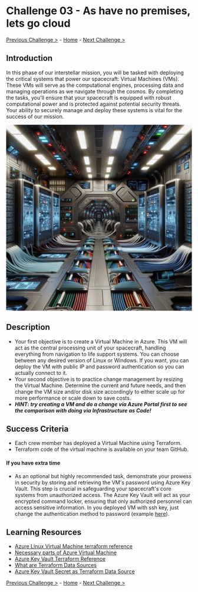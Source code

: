 # Challenge 03 - As have no premises, lets go cloud

[Previous Challenge >](Challenge-02.md) - [Home](../README.md) - [Next Challenge >](Challenge-04.md)

## Introduction

In this phase of our interstellar mission, you will be tasked with deploying the critical systems that power our spacecraft: Virtual Machines (VMs). These VMs will serve as the computational engines, processing data and managing operations as we navigate through the cosmos. By completing the tasks, you'll ensure that your spacecraft is equipped with robust computational power and is protected against potential security threats. Your ability to securely manage and deploy these systems is vital for the success of our mission.

  <img src="images/crew-vm.png" width="512"/>

## Description

- Your first objective is to create a Virtual Machine in Azure. This VM will act as the central processing unit of your spacecraft, handling everything from navigation to life support systems. You can choose between any desired version of Linux or Windows. If you want, you can deploy the VM with public IP and password authentication so you can actually connect to it.
- Your second objective is to practice change management by resizing the Virtual Machine. Determine the current and future needs, and then change the VM size and/or disk size accordingly to either scale up for more performance or scale down to save costs. 
- ***HINT: try creating a VM and do a change via Azure Portal first to see the comparison with doing via Infrastructure as Code!***

## Success Criteria

- Each crew member has deployed a Virtual Machine using Terraform.
- Terraform code of the virtual machine is available on your team GitHub.

#### If you have extra time

- As an optional but highly recommended task, demonstrate your prowess in security by storing and retrieving the VM's password using Azure Key Vault. This step is crucial in safeguarding your spacecraft's core systems from unauthorized access. The Azure Key Vault will act as your encrypted command locker, ensuring that only authorized personnel can access sensitive information. In you deployed VM with ssh key, just change the authentication method to password (example [here](https://learn.microsoft.com/en-us/azure/virtual-machines/windows/quick-create-terraform#implement-the-terraform-code)).

## Learning Resources

- [Azure Linux Virtual Machine terraform reference](https://registry.terraform.io/providers/hashicorp/azurerm/latest/docs/resources/linux_virtual_machine)
- [Necessary parts of Azure Virtual Machine](https://learn.microsoft.com/en-us/azure/virtual-machines/overview#parts-of-a-vm-and-how-theyre-billed)
- [Azure Key Vault Terraform Reference](https://registry.terraform.io/providers/hashicorp/azurerm/latest/docs/resources/key_vault_secret)
- [What are Terraform Data Sources](https://developer.hashicorp.com/terraform/language/data-sources)
- [Azure Key Vault Secret as Terraform Data Source](https://registry.terraform.io/providers/hashicorp/azurerm/latest/docs/data-sources/key_vault_secret)

[Previous Challenge >](Challenge-02.md) - [Home](../README.md) - [Next Challenge >](Challenge-04.md)
